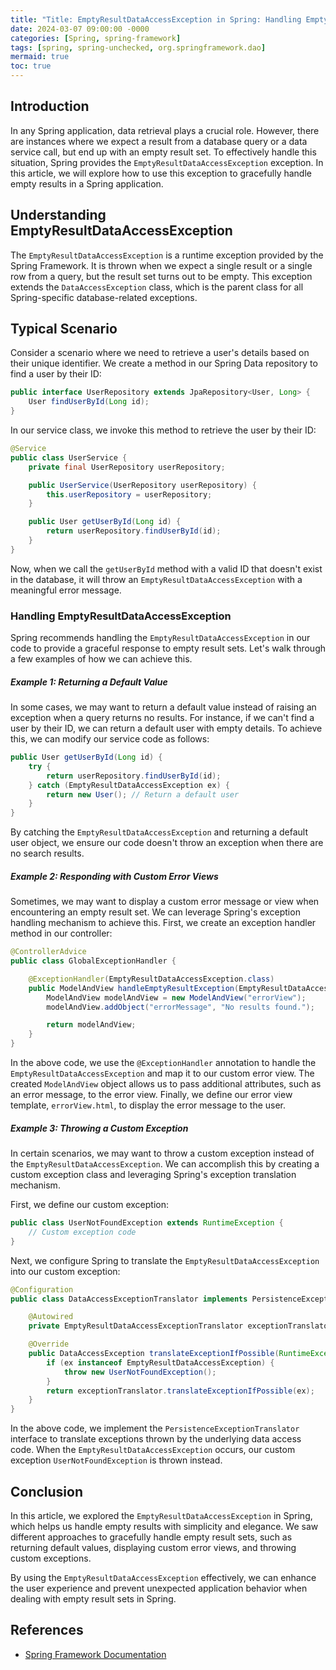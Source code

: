 ```yaml
---
title: "Title: EmptyResultDataAccessException in Spring: Handling Empty Results with Grace"
date: 2024-03-07 09:00:00 -0000
categories: [Spring, spring-framework]
tags: [spring, spring-unchecked, org.springframework.dao]
mermaid: true
toc: true
---
```



## Introduction
In any Spring application, data retrieval plays a crucial role. However, there are instances where we expect a result from a database query or a data service call, but end up with an empty result set. To effectively handle this situation, Spring provides the `EmptyResultDataAccessException` exception. In this article, we will explore how to use this exception to gracefully handle empty results in a Spring application.

## Understanding EmptyResultDataAccessException
The `EmptyResultDataAccessException` is a runtime exception provided by the Spring Framework. It is thrown when we expect a single result or a single row from a query, but the result set turns out to be empty. This exception extends the `DataAccessException` class, which is the parent class for all Spring-specific database-related exceptions.

## Typical Scenario
Consider a scenario where we need to retrieve a user's details based on their unique identifier. We create a method in our Spring Data repository to find a user by their ID:

```java
public interface UserRepository extends JpaRepository<User, Long> {
    User findUserById(Long id);
}
```

In our service class, we invoke this method to retrieve the user by their ID:

```java
@Service
public class UserService {
    private final UserRepository userRepository;

    public UserService(UserRepository userRepository) {
        this.userRepository = userRepository;
    }

    public User getUserById(Long id) {
        return userRepository.findUserById(id);
    }
}
```

Now, when we call the `getUserById` method with a valid ID that doesn't exist in the database, it will throw an `EmptyResultDataAccessException` with a meaningful error message.

### Handling EmptyResultDataAccessException
Spring recommends handling the `EmptyResultDataAccessException` in our code to provide a graceful response to empty result sets. Let's walk through a few examples of how we can achieve this.

##### Example 1: Returning a Default Value
In some cases, we may want to return a default value instead of raising an exception when a query returns no results. For instance, if we can't find a user by their ID, we can return a default user with empty details. To achieve this, we can modify our service code as follows:

```java
public User getUserById(Long id) {
    try {
        return userRepository.findUserById(id);
    } catch (EmptyResultDataAccessException ex) {
        return new User(); // Return a default user
    }
}
```

By catching the `EmptyResultDataAccessException` and returning a default user object, we ensure our code doesn't throw an exception when there are no search results.

##### Example 2: Responding with Custom Error Views
Sometimes, we may want to display a custom error message or view when encountering an empty result set. We can leverage Spring's exception handling mechanism to achieve this. First, we create an exception handler method in our controller:

```java
@ControllerAdvice
public class GlobalExceptionHandler {

    @ExceptionHandler(EmptyResultDataAccessException.class)
    public ModelAndView handleEmptyResultException(EmptyResultDataAccessException ex) {
        ModelAndView modelAndView = new ModelAndView("errorView");
        modelAndView.addObject("errorMessage", "No results found.");

        return modelAndView;
    }
}
```

In the above code, we use the `@ExceptionHandler` annotation to handle the `EmptyResultDataAccessException` and map it to our custom error view. The created `ModelAndView` object allows us to pass additional attributes, such as an error message, to the error view. Finally, we define our error view template, `errorView.html`, to display the error message to the user.

##### Example 3: Throwing a Custom Exception
In certain scenarios, we may want to throw a custom exception instead of the `EmptyResultDataAccessException`. We can accomplish this by creating a custom exception class and leveraging Spring's exception translation mechanism.

First, we define our custom exception:

```java
public class UserNotFoundException extends RuntimeException {
    // Custom exception code
}
```

Next, we configure Spring to translate the `EmptyResultDataAccessException` into our custom exception:

```java
@Configuration
public class DataAccessExceptionTranslator implements PersistenceExceptionTranslator {

    @Autowired
    private EmptyResultDataAccessExceptionTranslator exceptionTranslator;

    @Override
    public DataAccessException translateExceptionIfPossible(RuntimeException ex) {
        if (ex instanceof EmptyResultDataAccessException) {
            throw new UserNotFoundException();
        }
        return exceptionTranslator.translateExceptionIfPossible(ex);
    }
}
```

In the above code, we implement the `PersistenceExceptionTranslator` interface to translate exceptions thrown by the underlying data access code. When the `EmptyResultDataAccessException` occurs, our custom exception `UserNotFoundException` is thrown instead.

## Conclusion
In this article, we explored the `EmptyResultDataAccessException` in Spring, which helps us handle empty results with simplicity and elegance. We saw different approaches to gracefully handle empty result sets, such as returning default values, displaying custom error views, and throwing custom exceptions.

By using the `EmptyResultDataAccessException` effectively, we can enhance the user experience and prevent unexpected application behavior when dealing with empty result sets in Spring.

## References
- [Spring Framework Documentation](https://docs.spring.io/spring-framework/docs/current/reference/html/data-access.html#dao-exceptions)
